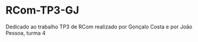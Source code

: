 # RCom-TP3-GJ

Dedicado ao trabalho TP3 de RCom realizado por Gonçalo Costa e por João Pessoa, turma 4
